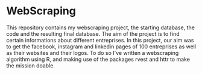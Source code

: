 # WebScraping
This repository contains my webscraping project, the starting database, the code and the resulting final database. 
The aim of the project is to find certain informations about different entreprises. In this project, our aim was to get the facebook, instagram and linkedin pages of 100 entreprises as well as their websites and their logos. 
To do so I've written a webscraping algorithm using R, and making use of the packages rvest and httr to make the mission doable.
